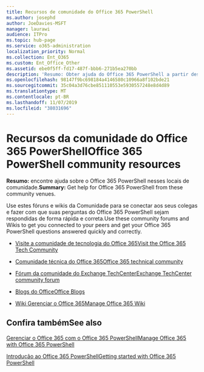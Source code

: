 ```yaml
---
title: Recursos de comunidade do Office 365 PowerShell
ms.author: josephd
author: JoeDavies-MSFT
manager: laurawi
audience: ITPro
ms.topic: hub-page
ms.service: o365-administration
localization_priority: Normal
ms.collection: Ent_O365
ms.custom: Ent_Office_Other
ms.assetid: ebe0f5ff-fd17-487f-bbb6-271b5ea270bb
description: 'Resumo: Obter ajuda do Office 365 PowerShell a partir desses locais da comunidade.'
ms.openlocfilehash: 98147f9bc698184a4146580c10966a8f102bde21
ms.sourcegitcommit: 35c04a3d76cbe851110553e5930557248e8d4d89
ms.translationtype: MT
ms.contentlocale: pt-BR
ms.lasthandoff: 11/07/2019
ms.locfileid: "38031696"
---
```

# <a name="office-365-powershell-community-resources"></a><span data-ttu-id="ec4b8-103">Recursos da comunidade do Office 365 PowerShell</span><span class="sxs-lookup"><span data-stu-id="ec4b8-103">Office 365 PowerShell community resources</span></span>

 <span data-ttu-id="ec4b8-104">**Resumo:** encontre ajuda sobre o Office 365 PowerShell nesses locais de comunidade.</span><span class="sxs-lookup"><span data-stu-id="ec4b8-104">**Summary:** Get help for Office 365 PowerShell from these community venues.</span></span>
  
<span data-ttu-id="ec4b8-105">Use estes fóruns e wikis da Comunidade para se conectar aos seus colegas e fazer com que suas perguntas do Office 365 PowerShell sejam respondidas de forma rápida e correta.</span><span class="sxs-lookup"><span data-stu-id="ec4b8-105">Use these community forums and Wikis to get you connected to your peers and get your Office 365 PowerShell questions answered quickly and correctly.</span></span> 
  
- [<span data-ttu-id="ec4b8-106">Visite a comunidade de tecnologia do Office 365</span><span class="sxs-lookup"><span data-stu-id="ec4b8-106">Visit the Office 365 Tech Community</span></span>](https://techcommunity.microsoft.com/t5/Office-365/ct-p/Office365)
    
- [<span data-ttu-id="ec4b8-107">Comunidade técnica do Office 365</span><span class="sxs-lookup"><span data-stu-id="ec4b8-107">Office 365 technical community</span></span>](https://techcommunity.microsoft.com/t5/Office-365/ct-p/Office365)
    
- [<span data-ttu-id="ec4b8-108">Fórum da comunidade do Exchange TechCenter</span><span class="sxs-lookup"><span data-stu-id="ec4b8-108">Exchange TechCenter community forum</span></span>](https://social.technet.microsoft.com/Forums/exchange/home?forum=exchangesvrgeneral)
    
- [<span data-ttu-id="ec4b8-109">Blogs do Office</span><span class="sxs-lookup"><span data-stu-id="ec4b8-109">Office Blogs</span></span>](https://blogs.office.com/)
    
- [<span data-ttu-id="ec4b8-110">Wiki Gerenciar o Office 365</span><span class="sxs-lookup"><span data-stu-id="ec4b8-110">Manage Office 365 Wiki</span></span>](https://community.office365.com/w/manage/default.aspx)
    
## <a name="see-also"></a><span data-ttu-id="ec4b8-111">Confira também</span><span class="sxs-lookup"><span data-stu-id="ec4b8-111">See also</span></span>

#### 

[<span data-ttu-id="ec4b8-112">Gerenciar o Office 365 com o Office 365 PowerShell</span><span class="sxs-lookup"><span data-stu-id="ec4b8-112">Manage Office 365 with Office 365 PowerShell</span></span>](manage-office-365-with-office-365-powershell.md)
  
[<span data-ttu-id="ec4b8-113">Introdução ao Office 365 PowerShell</span><span class="sxs-lookup"><span data-stu-id="ec4b8-113">Getting started with Office 365 PowerShell</span></span>](getting-started-with-office-365-powershell.md)

